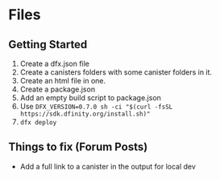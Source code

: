 # Files

## Getting Started

1. Create a dfx.json file
2. Create a canisters folders with some canister folders in it.
3. Create an html file in one.
4. Create a package.json
5. Add an empty build script to package.json
6. Use `DFX_VERSION=0.7.0 sh -ci "$(curl -fsSL https://sdk.dfinity.org/install.sh)"`
7. `dfx deploy`

## Things to fix (Forum Posts)

* Add a full link to a canister in the output for local dev
